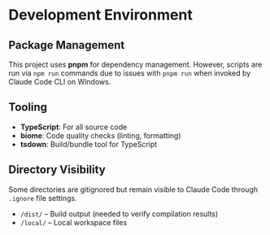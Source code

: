 # Development Environment

## Package Management

This project uses **pnpm** for dependency management.
However, scripts are run via `npm run` commands due to issues with `pnpm run` when invoked by Claude Code CLI on Windows.

## Tooling

- **TypeScript**: For all source code
- **biome**: Code quality checks (linting, formatting)
- **tsdown**: Build/bundle tool for TypeScript

## Directory Visibility

Some directories are gitignored but remain visible to Claude Code through `.ignore` file settings.

- `/dist/` – Build output (needed to verify compilation results)
- `/local/` – Local workspace files
